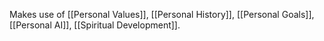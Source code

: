 Makes use of [[Personal Values]], [[Personal History]], [[Personal Goals]], [[Personal AI]], [[Spiritual Development]].
